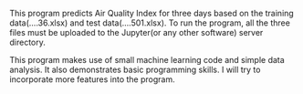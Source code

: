 This program predicts Air Quality Index for three days based on the training data(....36.xlsx) and test data(....501.xlsx). To run the program, all the three files must be uploaded to the Jupyter(or any other software) server directory.

This program makes use of small machine learning code and simple data analysis. It also demonstrates basic programming skills. I will try to incorporate more features into the program.
